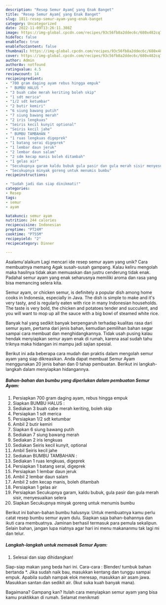 ```yaml
---
description: "Resep Semur Ayam{ yang Enak Banget"
title: "Resep Semur Ayam{ yang Enak Banget"
slug: 1811-resep-semur-ayam-yang-enak-banget
category: Uncategorized
date: 2022-11-09T13:26:11.308Z
image: https://img-global.cpcdn.com/recipes/93c56fb8a2ddec6c/680x482cq70/semur-ayam-foto-resep-utama.jpg
hideToc: false
enableToc: true
enableTocContent: false
thumbnail: https://img-global.cpcdn.com/recipes/93c56fb8a2ddec6c/680x482cq70/semur-ayam-foto-resep-utama.jpg
cover: https://img-global.cpcdn.com/recipes/93c56fb8a2ddec6c/680x482cq70/semur-ayam-foto-resep-utama.jpg
author: Admin
authorAv: notfound
ratingvalue: 4.5
reviewcount: 14
recipeingredient:
- "700 gram daging ayam rebus hingga empuk"
- " BUMBU HALUS "
- "3 buah cabe merah keriting boleh skip"
- "1 sdt merica"
- "1/2 sdt ketumbar"
- "2 butir kemiri"
- "6 siung bawang putih"
- "7 siung bawang merah"
- "2 iris lengkuas"
- "Seiris kecil kunyit optional"
- "Seiris kecil jahe"
- " BUMBU TAMBAHAN "
- "1 ruas lengkuas digeprek"
- "1 batang serai digeprek"
- "1 lembar daun jeruk"
- "2 lembar daun salam"
- "2 sdm kecap manis boleh ditambah"
- "1 gelas air"
- "Secukupnya garam kaldu bubuk gula pasir dan gula merah sisir menyesuaikan selera"
- "Secukupnya minyak goreng untuk menumis bumbu"
recipeinstructions:

- "Sudah jadi dan siap dinikmati!"
categories:
- Resep
tags:
- semur
- ayam

katakunci: semur ayam 
nutrition: 244 calories
recipecuisine: Indonesian
preptime: "PT24M"
cooktime: "PT55M"
recipeyield: "2"
recipecategory: Dinner

---
```



Asalamu'alaikum Lagi mencari ide resep semur ayam yang unik? Cara membuatnya memang Agak susah-susah gampang. Kalau keliru mengolah maka hasilnya tidak akan memuaskan dan justru cenderung tidak enak. Padahal semur ayam yang enak seharusnya memiliki aroma dan rasa yang bisa memancing selera kita.


Semur ayam, or chicken semur, is definitely a popular dish among home cooks in Indonesia, especially in Java. The dish is simple to make and it&#39;s very tasty, and is regularly eaten with rice in many Indonesian households. The taste is very bold, the chicken and potatoes tender and succulent, and you will want to mop up all the sauce with a big bowl of steamed white rice.

Banyak hal yang sedikit banyak berpengaruh terhadap kualitas rasa dari semur ayam, pertama dari jenis bahan, kemudian pemilihan bahan segar sampai cara membuat dan menghidangkannya. Tidak usah pusing kalau hendak menyiapkan semur ayam enak di rumah, karena asal sudah tahu triknya maka hidangan ini mampu jadi sajian spesial.


Berikut ini ada beberapa cara mudah dan praktis dalam mengolah semur ayam yang siap dikreasikan. Anda dapat membuat Semur Ayam menggunakan 20 jenis bahan dan 0 tahap pembuatan. Berikut ini langkah-langkah dalam menyiapkan hidangannya.

<!--inarticleads1-->

##### Bahan-bahan dan bumbu yang diperlukan dalam pembuatan Semur Ayam:

1. Persiapkan 700 gram daging ayam, rebus hingga empuk
1. Siapkan  BUMBU HALUS :
1. Sediakan 3 buah cabe merah keriting, boleh skip
1. Persiapkan 1 sdt merica
1. Persiapkan 1/2 sdt ketumbar
1. Ambil 2 butir kemiri
1. Siapkan 6 siung bawang putih
1. Sediakan 7 siung bawang merah
1. Sediakan 2 iris lengkuas
1. Sediakan Seiris kecil kunyit, optional
1. Ambil Seiris kecil jahe
1. Sediakan  BUMBU TAMBAHAN :
1. Sediakan 1 ruas lengkuas, digeprek
1. Persiapkan 1 batang serai, digeprek
1. Persiapkan 1 lembar daun jeruk
1. Ambil 2 lembar daun salam
1. Ambil 2 sdm kecap manis, boleh ditambah
1. Persiapkan 1 gelas air
1. Persiapkan Secukupnya garam, kaldu bubuk, gula pasir dan gula merah sisir, menyesuaikan selera
1. Siapkan Secukupnya minyak goreng untuk menumis bumbu


Berikut ini bahan-bahan bumbu halusnya: Untuk membuatnya kamu perlu catat resep bumbu semur ayam dulu. Siapkan saja bahan-bahannya dan ikuti cara membuatnya. Jaminan berhasil termasuk para pemula sekalipun. Selain bahan, jangan lupa niatnya agar hari ini menu makananmu tak lagi mi dan telur. 

<!--inarticleads2-->

##### Langkah-langkah untuk memasak Semur Ayam:


1. Selesai dan siap dihidangkan!

Siap-siap makan yang beda hari ini. Cara-cara : Blender/ tumbuk bahan bertanda *. Jika sudah naik bau, masukkan kentang dan tunggu sampai empuk. Apabila sudah nampak elok meresap, masukkan air asam jawa. Masukkan santan dan sedikit air. (Ikut suka kuah banyak mana). 

Bagaimana? Gampang kan? Itulah cara menyiapkan semur ayam yang bisa kamu praktikkan di rumah. Selamat menikmati
